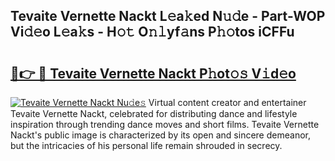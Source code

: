 ## Tevaite Vernette Nackt L𝚎a𝚔ed N𝚞𝚍e - Part-WOP Vi𝚍𝚎o L𝚎a𝚔s - H𝚘𝚝 O𝚗𝚕yf𝚊ns P𝚑𝚘tos iCFFu

# <h2><a href="http://kf3ycp.oniu.top/?m=Tevaite+Vernette+Nackt">🔗👉 🔴 Tevaite Vernette Nackt P𝚑ot𝚘𝚜 V𝚒d𝚎o</a></h2>

[![Tevaite Vernette Nackt Nu𝚍e𝚜](https://i.imgur.com/0qMVB7G.gif)](http://kf3ycp.oniu.top/?m=Tevaite+Vernette+Nackt)
Virtual content creator and entertainer Tevaite Vernette Nackt, celebrated for distributing dance and lifestyle inspiration through trending dance moves and short films. Tevaite Vernette Nackt's public image is characterized by its open and sincere demeanor, but the intricacies of his personal life remain shrouded in secrecy.  
